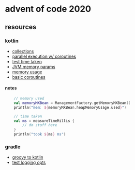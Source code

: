 # advent of code 2020


## resources

### kotlin

- [collections](https://kotlinlang.org/docs/reference/collection-operations.html)
- [parallel execution w/ coroutines](https://jivimberg.io/blog/2018/05/04/parallel-map-in-kotlin/)
- [test time taken](https://kotlinlang.org/api/latest/jvm/stdlib/kotlin.system/measure-time-millis.html)
- [JVM memory params](https://www.baeldung.com/jvm-parameters)
- [memory usage](https://www.baeldung.com/java-heap-memory-api)
- [basic coroutines](https://kotlinlang.org/docs/tutorials/coroutines/coroutines-basic-jvm.html)

#### notes

```kotlin
    // memory used
    val memoryMXBean = ManagementFactory.getMemoryMXBean()
    println("mem: ${memoryMXBean.heapMemoryUsage.used}")

    // time taken
    val ms = measureTimeMillis {
        // do stuff here
    }
    println("took ${ms} ms")
```

### gradle

- [groovy to kotlin](https://docs.gradle.org/nightly/userguide/migrating_from_groovy_to_kotlin_dsl.html)
- [test logging opts](https://docs.gradle.org/current/dsl/org.gradle.api.tasks.testing.logging.TestLogging.html)